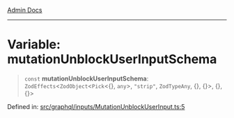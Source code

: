 [Admin Docs](/)

***

# Variable: mutationUnblockUserInputSchema

> `const` **mutationUnblockUserInputSchema**: `ZodEffects`\<`ZodObject`\<`Pick`\<\{\}, `any`\>, `"strip"`, `ZodTypeAny`, \{\}, \{\}\>, \{\}, \{\}\>

Defined in: [src/graphql/inputs/MutationUnblockUserInput.ts:5](https://github.com/hustlernik/talawa-api/blob/6321c91e956d2ee44b2bb9c22c1b40aa4687c9c2/src/graphql/inputs/MutationUnblockUserInput.ts#L5)
